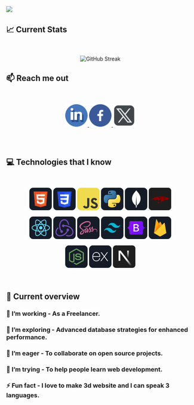 <a href="https://www.facebook.com/mirhussainmurtaza/">
<img src="https://raw.githubusercontent.com/mir-hussain/mir-hussain/main/images/cover.svg" />
</a>

## :chart_with_upwards_trend: Current Stats

<br />
<p align="center">
<img src="https://streak-stats.demolab.com?user=muh-arifulislam&theme=dark&sideNums=88EEF2&sideLabels=A2D5F2&dates=EBEBEB&ring=D4A5F9&fire=D4A5F9&currStreakNum=D4A5F9&currStreakLabel=D4A5F9" alt="GitHub Streak" />
</p>

## :mailbox: Reach me out

<br />

<p align="center">
<a href="https://www.linkedin.com/in/muh-arifulislam/" target="_blank" rel="noopener">
<img height="60px" width="60px" src="https://github.com/muh-arifulislam/muh-arifulislam/blob/main/images/icons/linkedin.png" alt="linkdin logo"/>
<a/>
<a href="https://www.facebook.com/muh.arifulislam/" target="_blank" rel="noopener">
<img height="60px" width="60px" src="https://github.com/muh-arifulislam/muh-arifulislam/blob/main/images/icons/facebook.png" alt="facebook logo"/>
<a/>
<a href="https://x.com/muh_arifulislam" target="_blank" rel="noopener">
<img height="60px" width="60px" src="https://github.com/muh-arifulislam/muh-arifulislam/blob/main/images/icons/x.png" alt="x logo"/>
<a/>
</p><br/>

<br />

## :computer: Technologies that I know

<br>
<p align="center">
<img src="https://github.com/muh-arifulislam/muh-arifulislam/blob/main/images/icons/HTML.png"/>
<img src="https://github.com/muh-arifulislam/muh-arifulislam/blob/main/images/icons/css.png"/>
<img src="https://github.com/muh-arifulislam/muh-arifulislam/blob/main/images/icons/JavaScript.png"/>
<img src="https://github.com/muh-arifulislam/muh-arifulislam/blob/main/images/icons/python.png"/>
<img src="https://github.com/muh-arifulislam/muh-arifulislam/blob/main/images/icons/mongo.png"/>
<img src="https://github.com/muh-arifulislam/muh-arifulislam/blob/main/images/icons/mongoose.png"/>
</p>
<p align="center">
<img src="https://github.com/muh-arifulislam/muh-arifulislam/blob/main/images/icons/react.png"/>
<img src="https://github.com/muh-arifulislam/muh-arifulislam/blob/main/images/icons/redux.png"/>
<img src="https://github.com/muh-arifulislam/muh-arifulislam/blob/main/images/icons/sass.png"/>
<img src="https://github.com/muh-arifulislam/muh-arifulislam/blob/main/images/icons/tailwind.png"/>
<img src="https://github.com/muh-arifulislam/muh-arifulislam/blob/main/images/icons/Bootsrap.png"/>
<img src="https://github.com/muh-arifulislam/muh-arifulislam/blob/main/images/icons/firebase.png"/>
</p>
<p align="center">
<img src="https://github.com/muh-arifulislam/muh-arifulislam/blob/main/images/icons/node.png"/>
<img src="https://github.com/muh-arifulislam/muh-arifulislam/blob/main/images/icons/express.png"/>
<img src="https://github.com/muh-arifulislam/muh-arifulislam/blob/main/images/icons/nextjs.png"/>
</p><br/>

## :eyes: Current overview

### 🔭 I’m working - As a Freelancer.

### 🌱 I’m exploring - Advanced database strategies for enhanced performance.

### 👯 I’m eager - To collaborate on open source projects.

### 🤔 I’m trying - To help people learn web development.

### ⚡ Fun fact - I love to make 3d website and I can speak 3 languages.

<br />
